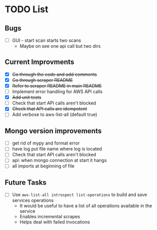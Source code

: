 # TODO List
## Bugs
- [ ] GUI - start scan starts two scans
  - Maybe on see one api call but two dirs
## Current Improvments
- [x] ~~Go through the code and add comments~~
- [x] ~~Go through scraper README~~
- [x] ~~Refer to scraper README in main README~~
- [ ] Implement error handling for AWS API calls
- [x] ~~Add unit tests~~
- [ ] Check that start API calls aren't blocked
- [x] ~~Check that API calls are idempotent~~
- [ ] Add verbose to aws-list-all (default true)

## Mongo version improvements
- [ ] get rid of mypy and format error
- [ ] have log put file name where log is located
- [ ] Check that start API calls aren't blocked
- [ ] api: when mongo connection at start it hangs
- [ ] all imports at beginning of file

## Future Tasks
- [ ] Use `aws-list-all introspect list-operations` to build and save services operations
  - It would be useful to have a list of all operations available in the service
  - Enables incremental scrapes
  - Helps deal with failed invocations
